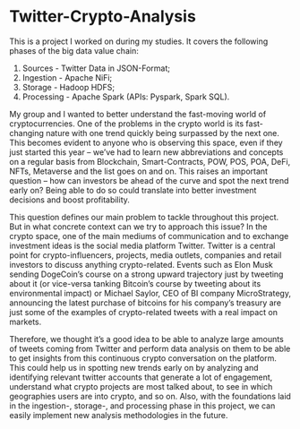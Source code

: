 # Twitter-Crypto-Analysis

This is a project I worked on during my studies. It covers the following phases of the big data value chain: 
1) Sources - Twitter Data in JSON-Format; 
2) Ingestion - Apache NiFi; 
3) Storage - Hadoop HDFS; 
4) Processing - Apache Spark (APIs: Pyspark, Spark SQL). 



My group and I wanted to better understand the fast-moving world of cryptocurrencies. One of the problems in the crypto world is its fast-changing nature with one trend quickly being surpassed by the next one. This becomes evident to anyone who is observing this space, even if they just started this year – we’ve had to learn new abbreviations and concepts on a regular basis from Blockchain, Smart-Contracts, POW, POS, POA, DeFi, NFTs, Metaverse and the list goes on and on. This raises an important question – how can investors be ahead of the curve and spot the next trend early on? Being able to do so could translate into better investment decisions and boost profitability. 

This question defines our main problem to tackle throughout this project. But in what concrete context can we try to approach this issue? In the crypto space, one of the main mediums of communication and to exchange investment ideas is the social media platform Twitter. Twitter is a central point for crypto-influencers, projects, media outlets, companies and retail investors to discuss anything crypto-related. Events such as Elon Musk sending DogeCoin’s course on a strong upward trajectory just by tweeting about it (or vice-versa tanking Bitcoin’s course by tweeting about its environmental impact) or Michael Saylor, CEO of BI company MicroStrategy, announcing the latest purchase of bitcoins for his company’s treasury are just some of the examples of crypto-related tweets with a real impact on markets. 

Therefore, we thought it’s a good idea to be able to analyze large amounts of tweets coming from Twitter and perform data analysis on them to be able to get insights from this continuous crypto conversation on the platform. This could help us in spotting new trends early on by analyzing and identifying relevant twitter accounts that generate a lot of engagement, understand what crypto projects are most talked about, to see in which geographies users are into crypto, and so on. Also, with the foundations laid in the ingestion-, storage-, and processing phase in this project, we can easily implement new analysis methodologies in the future.
